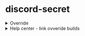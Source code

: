# discord-secret

<details>
<summary>Override</summary>
    
### Non funzionante
```
https://discord.com/__development/link?s=VQw65opXPNOuzDRAa9ID91y7BV0U0ATg%2FmZfrhCBCqc%3D.eyJ0YXJnZXRCdWlsZE92ZXJyaWRlIjp7ImRpc2NvcmRfd2ViIjp7InR5cGUiOiJicmFuY2giLCJpZCI6ImZlYXR1cmUvd2ViLXNsYXNoLWNvbW1hbmQtbG9jYWxpemF0aW9uIn19LCJyZWxlYXNlQ2hhbm5lbCI6bnVsbCwidmFsaWRGb3JVc2VySWRzIjpbXSwiYWxsb3dMb2dnZWRPdXQiOmZhbHNlLCJleHBpcmVzQXQiOiJXZWQsIDEwIEF1ZyAyMDIyIDE3OjE4OjQ1IEdNVCJ9
    

{
  "targetBuildOverride": {
    "discord_web": {
      "type": "branch",
      "id": "feature/web-slash-command-localization"
    }
  },
  "releaseChannel": null,
  "validForUserIds": [],
  "allowLoggedOut": false,
  "expiresAt": "Wed, 10 Aug 2022 17:18:45 GMT"
}

https://discordpreviews.com/a-glorious-return
```

### ian/actually-darkmode
```
https://discord.com/__development/link?s=BuDTSWskHb2%2B0yghUp13pGg8DZVxjfFSevFKgMdLzB4%3D.eyJ0YXJnZXRCdWlsZE92ZXJyaWRlIjp7ImRpc2NvcmRfd2ViIjp7InR5cGUiOiJicmFuY2giLCJpZCI6Imlhbi9hY3R1YWxseS1kYXJrbW9kZSJ9fSwicmVsZWFzZUNoYW5uZWwiOm51bGwsInZhbGlkRm9yVXNlcklkcyI6W10sImFsbG93TG9nZ2VkT3V0IjpmYWxzZSwiZXhwaXJlc0F0IjoiRnJpLCAyNSBBdWcgMjAyMyAwMTozNjo1MyBHTVQiLCJleHBlcmltZW50cyI6bnVsbH0%3D
```

### annie/dark (broken)
```
https://discord.com/__development/link?s=Z7XEywE8rsgTvI0MR9P4OknzH4LtPi9j9%2Br8Hwzrohg%3D.eyJ0YXJnZXRCdWlsZE92ZXJyaWRlIjp7ImRpc2NvcmRfd2ViIjp7InR5cGUiOiJicmFuY2giLCJpZCI6ImFubmllL2RhcmsifX0sInJlbGVhc2VDaGFubmVsIjpudWxsLCJ2YWxpZEZvclVzZXJJZHMiOltdLCJhbGxvd0xvZ2dlZE91dCI6ZmFsc2UsImV4cGlyZXNBdCI6IlN1biwgMjggSmFuIDIwMjQgMDE6NTU6MDcgR01UIn0%3D
```

### Experiment link
```js
let wpRequire;
window.webpackChunkdiscord_app.push([[ Math.random() ], {}, (req) => { wpRequire = req; }]);
mod = Object.values(wpRequire.c).find(x => typeof x?.exports?.Z?.isDeveloper !== "undefined");
usermod = Object.values(wpRequire.c).find(x => x?.exports?.default?.getUsers)
nodes = Object.values(mod.exports.Z._dispatcher._actionHandlers._dependencyGraph.nodes)
try {
    nodes.find(x => x.name == "ExperimentStore").actionHandler["OVERLAY_INITIALIZE"]({user: {flags: 1}})
} catch (e) {}
oldGetUser = usermod.exports.default.__proto__.getCurrentUser;
usermod.exports.default.__proto__.getCurrentUser = () => ({isStaff: () => true})
nodes.find(x => x.name == "DeveloperExperimentStore").actionHandler["CONNECTION_OPEN"]()
usermod.exports.default.__proto__.getCurrentUser = oldGetUser
```


</details>

<details>
<summary>Help center - link ovveride builds</summary>


## Build Overrides second leak (2023) by No Text To Speech

```
https://pastebin.com/PS6BqFF3
```

## reddit post with first Build Override

```
https://www.reddit.com/r/discordapp/comments/wglvh0/darker_discord_ftw/
```

## Override test

```
https://support.discord.com/hc/en-us/community/posts/7962935678999-Discord-Build-over-rides-list-
```
    
```
https://support.discord.com/hc/en-us/articles/360030114991-Shhhhhh-
```
    
</details>
